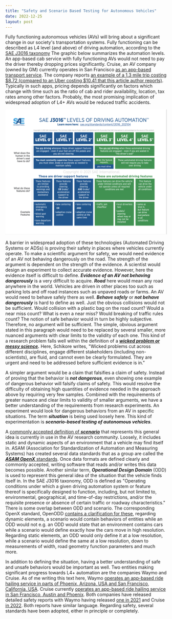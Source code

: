 ```yaml
---
title: "Safety and Scenario Based Testing for Autonomous Vehicles"
date: 2022-12-25
layout: post
---
```

Fully functioning autonomous vehicles (AVs) will bring about a significant change in our society's transportation systems. Fully functioning can be described as L4 level (and above) of driving automation, according to the [SAE J3016 taxonomy](https://www.sae.org/standards/content/j3016_202104/) The graphic below summarizes the automation levels. An app-based cab service with fully functioning AVs would not need to pay the driver thereby dropping prices significantly. Cruise, an AV company (owned by GM) currently operates in San Francisco [as an app-based transport service](https://www.theverge.com/2022/6/23/23180156/cruise-driverless-vehicle-charge-riders-san-francisco). The company reports [an example of a 1.3 mile trip costing $8.72 (compared to an Uber costing $10.41 that this article author reports)](https://www.theverge.com/2022/6/23/23180156/cruise-driverless-vehicle-charge-riders-san-francisco). Typically in such apps, pricing depends significantly on factors which change with time such as the ratio of cab and rider availability, location, tax rates among other factors. Probably, the most promising implication of widespread adoption of L4+ AVs would be reduced traffic accidents.  

![SAE levels of automation. Image source: SAE International](assets/sae_levels.png)

A barrier in widespread adoption of these technologies (Automated Driving Systems or ADSs) is proving their safety in places where vehicles currently operate. To make a scientific argument for safety, we would need evidence of an AV not behaving dangerously on the road. The strength of the argument is dependent on the strength of the evidence. A scientist would design an experiment to collect accurate evidence. However, here the evidence itself is difficult to define. ***Evidence of an AV not behaving dangerously*** is a very difficult to acquire. ***Road*** here would mean any road anywhere in the world. Vehicles are driven in other places too such as parking lots and off road instances such as unpaved roads or farms. An AV would need to behave safely there as well. ***Behave safely*** or ***not behave dangerously*** is hard to define as well. Just the obvious collisions would not be sufficient. Would collision with a plastic bag on the road count? Would a near miss count? What is even a near miss? Would breaking of traffic rules count? The notion of safe behavior would in turn be highly subjective. Therefore, no argument will be sufficient. The simple, obvious argument stated in this paragraph would need to be replaced by several smaller, more nuanced arguments with clear limits to the validity of each one. This kind of a research problem falls well within the definition of a ***[wicked problem or messy science](https://direct.mit.edu/posc/article/28/4/482/97500/Mess-in-Science-and-Wicked-Problems).*** Here, Schikore writes, "Wicked problems cut across different disciplines, engage different stakeholders (including non-scientists), are fluid, and cannot even be clearly formulated. They are urgent and need to be addressed before sufficient evidence is in."

A simpler argument would be a claim that falsifies a claim of safety. Instead of proving that the behavior is ***not dangerous***, even showing one example of dangerous behavior will falsify claims of safety. This would resolve the difficulty of obtaining high quantities of evidence needed in the approach above by requiring very few samples. Combined with the requirements of greater nuance and clear limits to validity of smaller arguments, we have a better understanding of the requirements from research experiments. An experiment would look for dangerous behaviors from an AV in specific situations. The term ***situation*** is being used loosely here. This kind of experimentation is ***scenario-based testing of autonomous vehicles***.

A [commonly accepted definition of ***scenario***](https://ieeexplore.ieee.org/stamp/stamp.jsp?arnumber=7313256&casa_token=waJDuf16V6wAAAAA:FdB4OLYIoRiYaU_jKZSsSP3SLw1mELKCOi2IQU2-KY7VJsFHbXJqt846W2Sv6wuuYVOeeGyYBg&tag=1) that represents this general idea is currently in use in the AV research community. Loosely, it includes static and dynamic aspects of an environment that a vehicle may find itself in. ASAM (Association for Standardization of Automation and Measuring Systems) has created several data standards that as a group are called the [***ASAM OpenX*** standards](https://www.youtube.com/watch?v=L7w-YOfGIuc). Once data formats are defined clearly and commonly accepted, writing software that reads and/or writes this data becomes possible. Another similar term, ***Operational Design Domain*** (ODD) is used to represent this general idea of the situation that the vehicle finds itself in. In the SAE J3016 taxonomy, ODD is defined as "Operating conditions under which a given driving automation system or feature thereof is specifically designed to function, including, but not limited to, environmental, geographical, and time-of-day restrictions, and/or the requisite presence or absence of certain traffic or roadway characteristics." There is some overlap between ODD and scenario. The corresponding OpenX standard, OpenODD [contains a clarification for these](https://www.asam.net/index.php?eID=dumpFile&t=f&f=4544&token=1260ce1c4f0afdbe18261f7137c689b1d9c27576#top-02-04-understanding_odd), regarding dynamic elements, a scenario would contain behaviors of entities while an ODD would not e.g. an ODD would state that an environment contains cars while a scenario would define exactly how the cars move in high resolution. Regarding static elements, an ODD would only define it at a low resolution, while a scenario would define the same at a low resolution, down to measurements of width, road geometry function parameters and much more.           

In addition to defining the situation, having a better understanding of safe and unsafe behaviors would be important as well. Two entities making significant progress towards L4+ automation are the companies Waymo and Cruise. As of me writing this text here, Waymo [operates an app-based ride hailing service in parts of Phoenix, Arizona, USA and San Francisco, California, USA](https://waymo.com/faq/). Cruise currently [operates an app-based ride hailing service in San Francisco, Austin and Phoenix](https://getcruise.com/rides/). Both companies have released detailed safety reports with Waymo having released [one in 2021](https://storage.googleapis.com/waymo-uploads/files/documents/safety/2021-12-waymo-safety-report.pdf) and Cruise [in 2022](https://drive.google.com/file/d/1HkIpEScc9n1wtEEDCONe14pdPvKxYfzn/view). Both reports have similar language. Regarding safety, several standards have been adopted, either in principle or completely.       

